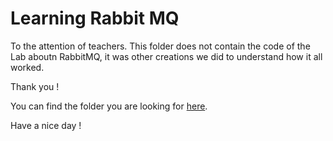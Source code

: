 # Learning Rabbit MQ

To the attention of teachers. This folder does not contain the code of the Lab aboutn RabbitMQ, it was other creations we did to understand how it all worked.

Thank you !

You can find the folder you are looking for [here](https://github.com/DrankRock/Pavlov_Triolet_IDS/tree/main/PingPong).

Have a nice day !
